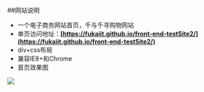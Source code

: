 ##网站说明
* 一个电子商务网站首页，千与千寻购物网站
* 单页访问地址：**[https://fukaiit.github.io/front-end-testSite2/](https://fukaiit.github.io/front-end-testSite2/)**
* div+css布局
* 兼容IE8+和Chrome
* 首页效果图

![](http://i.imgur.com/EUSf3dK.png)
